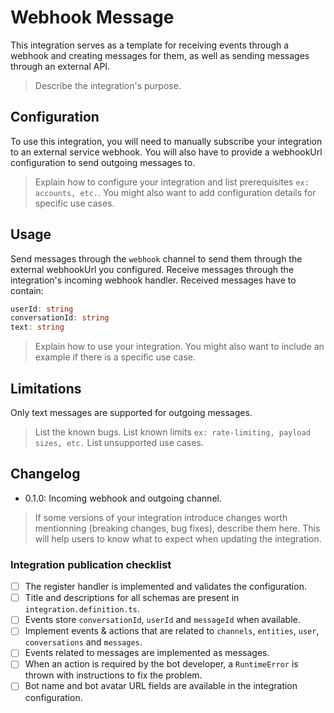 # Webhook Message

This integration serves as a template for receiving events through a webhook and creating messages for them, as well as sending messages through an external API.

> Describe the integration's purpose.

## Configuration

To use this integration, you will need to manually subscribe your integration to an external service webhook.
You will also have to provide a webhookUrl configuration to send outgoing messages to.

> Explain how to configure your integration and list prerequisites `ex: accounts, etc.`.
> You might also want to add configuration details for specific use cases.

## Usage

Send messages through the `webhook` channel to send them through the external webhookUrl you configured.
Receive messages through the integration's incoming webhook handler. Received messages have to contain:

```typescript
userId: string
conversationId: string
text: string
```

> Explain how to use your integration.
> You might also want to include an example if there is a specific use case.

## Limitations

Only text messages are supported for outgoing messages.

> List the known bugs.
> List known limits `ex: rate-limiting, payload sizes, etc.`
> List unsupported use cases.

## Changelog

- 0.1.0: Incoming webhook and outgoing channel.

> If some versions of your integration introduce changes worth mentionning (breaking changes, bug fixes), describe them here. This will help users to know what to expect when updating the integration.

### Integration publication checklist

- [ ] The register handler is implemented and validates the configuration.
- [ ] Title and descriptions for all schemas are present in `integration.definition.ts`.
- [ ] Events store `conversationId`, `userId` and `messageId` when available.
- [ ] Implement events & actions that are related to `channels`, `entities`, `user`, `conversations` and `messages`.
- [ ] Events related to messages are implemented as messages.
- [ ] When an action is required by the bot developer, a `RuntimeError` is thrown with instructions to fix the problem.
- [ ] Bot name and bot avatar URL fields are available in the integration configuration.
